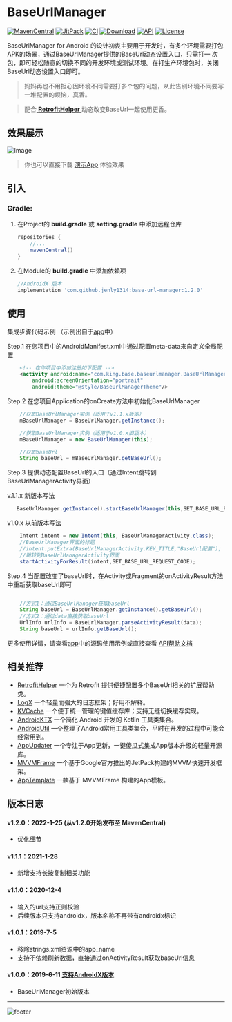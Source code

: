 # BaseUrlManager

[![MavenCentral](https://img.shields.io/maven-central/v/com.github.jenly1314/base-url-manager?logo=sonatype)](https://repo1.maven.org/maven2/com/github/jenly1314/BaseUrlManager)
[![JitPack](https://img.shields.io/jitpack/v/github/jenly1314/BaseUrlManager?logo=jitpack)](https://jitpack.io/#jenly1314/BaseUrlManager)
[![CI](https://img.shields.io/github/actions/workflow/status/jenly1314/BaseUrlManager/gradle.yml?logo=github)](https://github.com/jenly1314/BaseUrlManager/actions/workflows/gradle.yml)
[![Download](https://img.shields.io/badge/download-APK-brightgreen?logo=github)](https://raw.githubusercontent.com/jenly1314/BaseUrlManager/master/app/release/app-release.apk)
[![API](https://img.shields.io/badge/API-16%2B-brightgreen?logo=android)](https://developer.android.com/guide/topics/manifest/uses-sdk-element#ApiLevels)
[![License](https://img.shields.io/github/license/jenly1314/BaseUrlManager?logo=open-source-initiative)](https://opensource.org/licenses/mit)

BaseUrlManager for Android 的设计初衷主要用于开发时，有多个环境需要打包APK的场景，通过BaseUrlManager提供的BaseUrl动态设置入口，只需打一
次包，即可轻松随意的切换不同的开发环境或测试环境。在打生产环境包时，关闭BaseUrl动态设置入口即可。

> 妈妈再也不用担心因环境不同需要打多个包的问题，从此告别环境不同要写一堆配置的烦恼，真香。

> 配合[ **RetrofitHelper** ](https://github.com/jenly1314/RetrofitHelper)动态改变BaseUrl一起使用更香。

## 效果展示
![Image](GIF.gif)

> 你也可以直接下载 [演示App](https://raw.githubusercontent.com/jenly1314/BaseUrlManager/master/app/release/app-release.apk) 体验效果

## 引入

### Gradle:

1. 在Project的 **build.gradle** 或 **setting.gradle** 中添加远程仓库

    ```gradle
    repositories {
        //...
        mavenCentral()
    }
    ```

2. 在Module的 **build.gradle** 中添加依赖项

    ```gradle
    //AndroidX 版本
    implementation 'com.github.jenly1314:base-url-manager:1.2.0'
    ```
## 使用

集成步骤代码示例 （示例出自于[app](app)中）

Step.1 在您项目中的AndroidManifest.xml中通过配置meta-data来自定义全局配置
```xml
    <!-- 在你项目中添加注册如下配置 -->
    <activity android:name="com.king.base.baseurlmanager.BaseUrlManagerActivity"
        android:screenOrientation="portrait"
        android:theme="@style/BaseUrlManagerTheme"/>
```

Step.2 在您项目Application的onCreate方法中初始化BaseUrlManager

```java
    //获取BaseUrlManager实例（适用于v1.1.x版本）
    mBaseUrlManager = BaseUrlManager.getInstance();

    //获取BaseUrlManager实例（适用于v1.0.x旧版本）
    mBaseUrlManager = new BaseUrlManager(this);

    //获取baseUrl
    String baseUrl = mBaseUrlManager.getBaseUrl();

```

Step.3 提供动态配置BaseUrl的入口（通过Intent跳转到BaseUrlManagerActivity界面）

v.1.1.x 新版本写法
```JAVA
   BaseUrlManager.getInstance().startBaseUrlManager(this,SET_BASE_URL_REQUEST_CODE);

```

v1.0.x 以前版本写法
```JAVA
    Intent intent = new Intent(this, BaseUrlManagerActivity.class);
    //BaseUrlManager界面的标题
    //intent.putExtra(BaseUrlManagerActivity.KEY_TITLE,"BaseUrl配置");
    //跳转到BaseUrlManagerActivity界面
    startActivityForResult(intent,SET_BASE_URL_REQUEST_CODE);
```

Step.4 当配置改变了baseUrl时，在Activity或Fragment的onActivityResult方法中重新获取baseUrl即可
```java

    //方式1：通过BaseUrlManager获取baseUrl
    String baseUrl = BaseUrlManager.getInstance().getBaseUrl();
    //方式2：通过data直接获取baseUrl
    UrlInfo urlInfo = BaseUrlManager.parseActivityResult(data);
    String baseUrl = urlInfo.getBaseUrl();

```

更多使用详情，请查看[app](app)中的源码使用示例或直接查看 [API帮助文档](https://jitpack.io/com/github/jenly1314/BaseUrlManager/latest/javadoc/)

## 相关推荐

- [RetrofitHelper](https://github.com/jenly1314/RetrofitHelper) 一个为 Retrofit 提供便捷配置多个BaseUrl相关的扩展帮助类。
- [LogX](http://github.com/jenly1314/LogX) 一个轻量而强大的日志框架；好用不解释。
- [KVCache](http://github.com/jenly1314/KVCache) 一个便于统一管理的键值缓存库；支持无缝切换缓存实现。
- [AndroidKTX](http://github.com/AndroidKTX/AndroidKTX) 一个简化 Android 开发的 Kotlin 工具类集合。
- [AndroidUtil](http://github.com/AndroidUtil/AndroidUtil) 一个整理了Android常用工具类集合，平时在开发的过程中可能会经常用到。
- [AppUpdater](http://github.com/jenly1314/AppUpdater) 一个专注于App更新，一键傻瓜式集成App版本升级的轻量开源库。
- [MVVMFrame](https://github.com/jenly1314/MVVMFrame) 一个基于Google官方推出的JetPack构建的MVVM快速开发框架。
- [AppTemplate](https://github.com/jenly1314/AppTemplate) 一款基于 MVVMFrame 构建的App模板。

## 版本日志

#### v1.2.0：2022-1-25 (从v1.2.0开始发布至 MavenCentral)
*  优化细节

#### v1.1.1：2021-1-28
*  新增支持长按复制相关功能

#### v1.1.0：2020-12-4
*  输入的url支持正则校验
*  后续版本只支持androidx，版本名称不再带有androidx标识

#### v1.0.1：2019-7-5
*  移除strings.xml资源中的app_name
*  支持不依赖刷新数据，直接通过onActivityResult获取baseUrl信息

#### v1.0.0：2019-6-11   [支持AndroidX版本](https://github.com/jenly1314/BaseUrlManager/tree/androidx)
*  BaseUrlManager初始版本

---

![footer](https://jenly1314.github.io/page/footer.svg)
